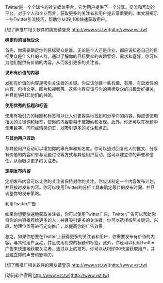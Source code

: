 Twitter是一个全球性的社交媒体平台，它为用户提供了一个分享、交流和互动的平台。对于个人和企业而言，获取更多的关注者和用户是非常重要的。本文将揭示一些Twitter引流技巧，帮助你从0到100快速获取用户。

[想了解推广相关软件的朋友请登录 http://www.vst.tw](http://www.vst.tw)

**确定你的目标受众**

首先，你需要确定你的目标受众是谁。无论是个人还是企业，都应该知道自己的目标受众是什么样的人群。通过了解你的目标受众的兴趣爱好、需求和喜好，你可以为他们提供有价值的内容，从而吸引更多的关注者。

**发布有价值的内容**

发布有价值的内容是吸引关注者的关键。你应该创建一些有趣、有用、有启发性的内容，包括文字、图片和视频等。这些内容应该与你的目标受众的兴趣爱好相关，并且能够引起他们的共鸣。

**使用优秀的标题和标签**

使用有吸引力的标题和标签可以让人们更容易地找到和分享你的内容。你应该使用相关的关键词和标签，使你的内容更易于被搜索和发现。此外，你还可以在标题中使用数字、问句或情感词汇，以吸引更多的关注和点击。

**与其他用户互动**

与其他用户互动可以增加你的曝光率和知名度。你可以通过回复他人的推文、分享有价值的内容和参与话题讨论等方式与其他用户互动。这可以建立你的声誉和信任，从而吸引更多的关注者。

**定期发布内容**

定期发布内容可以让你的关注者保持对你的关注。你应该制定一个内容发布计划，并且按时发布内容。你可以使用Twitter的分析工具来确定最佳的发布时间，并且调整你的发布策略。

利用Twitter广告

如果你想要快速地获取关注者，你可以使用Twitter广告。Twitter广告可以帮助你将你的内容推荐给更多的人，并且吸引更多的关注者。你可以选择按照关键词、兴趣、地理位置等进行定向推广，以提高你的广告效果。

总之，如果你想要在Twitter上获得更多的关注者和用户，你需要发布有价值的内容，与其他用户互动，并且使用优秀的标题和标签。此外，你还可以利用Twitter广告来快速地获取关注者。通过以上的技巧，你可以从0到100快速获取用户，并且建立你的声誉和影响力。

[想了解推广相关软件的朋友请登录 http://www.vst.tw](http://www.vst.tw)


[访问软件官网 http://www.vst.tw](http://www.vst.tw)
